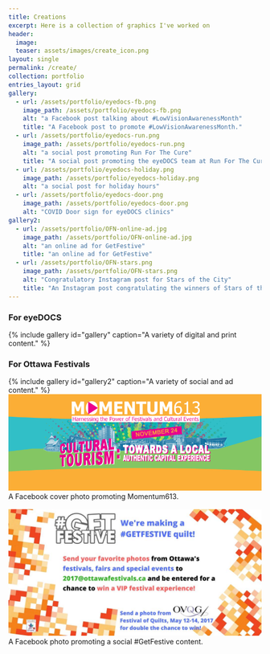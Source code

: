 ```yaml
---
title: Creations
excerpt: Here is a collection of graphics I've worked on
header:
  image: 
  teaser: assets/images/create_icon.png
layout: single 
permalink: /create/
collection: portfolio
entries_layout: grid
gallery:
  - url: /assets/portfolio/eyedocs-fb.png
    image_path: /assets/portfolio/eyedocs-fb.png
    alt: "a Facebook post talking about #LowVisionAwarenessMonth"
    title: "A Facebook post to promote #LowVisionAwarenessMonth."
  - url: /assets/portfolio/eyedocs-run.png
    image_path: /assets/portfolio/eyedocs-run.png
    alt: "a social post promoting Run For The Cure"
    title: "A social post promoting the eyeDOCS team at Run For The Cure."
  - url: /assets/portfolio/eyedocs-holiday.png
    image_path: /assets/portfolio/eyedocs-holiday.png
    alt: "a social post for holiday hours"
  - url: /assets/portfolio/eyedocs-door.png
    image_path: /assets/portfolio/eyedocs-door.png
    alt: "COVID Door sign for eyeDOCS clinics"
gallery2:
  - url: /assets/portfolio/OFN-online-ad.jpg
    image_path: /assets/portfolio/OFN-online-ad.jpg
    alt: "an online ad for GetFestive"
    title: "an online ad for GetFestive"
  - url: /assets/portfolio/OFN-stars.png
    image_path: /assets/portfolio/OFN-stars.png
    alt: "Congratulatory Instagram post for Stars of the City"
    title: "An Instagram post congratulating the winners of Stars of the City, 2017."
---
```



### For eyeDOCS


  
<div>
{% include gallery id="gallery" caption="A variety of digital and print content." %}

</div>

### For Ottawa Festivals

<div>
 <div>
{% include gallery id="gallery2" caption="A variety of social and ad content." %}

</div>
    <img src="/assets/portfolio/OFN-cover.png" alt="a Facebook cover photo promoting Momentum613">
	A Facebook cover photo promoting Momentum613.
	<br>	
	&nbsp; 
	<img src="/assets/portfolio/ofn-fb.jpg" alt="a Facebook cover photo promoting an online contest">
	A Facebook photo promoting a social #GetFestive content.
  </div>


